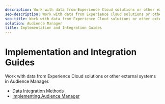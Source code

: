 ```yaml
---
description: Work with data from Experience Cloud solutions or other external systems in Audience Manager.
seo-description: Work with data from Experience Cloud solutions or other external systems in Audience Manager.
seo-title: Work with data from Experience Cloud solutions or other external systems in Audience Manager.
solution: Audience Manager
title: Implementation and Integration Guides
---
```


# Implementation and Integration Guides

Work with data from Experience Cloud solutions or other external systems in Audience Manager.

* [Data Integration Methods](data-integration-methods.md) 
* [Implementing Audience Manager](implement-audience-manager.md)